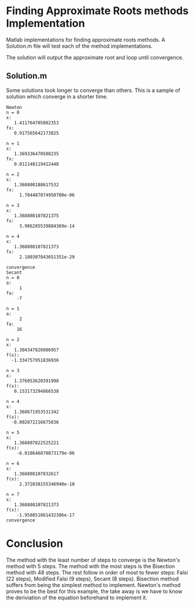 # Finding Approximate Roots methods Implementation
Matlab implementations for finding approximate roots methods. A Solution.m file will test each of the method implementations. 

The solution will output the approximate root and loop until convergence. 

## Solution.m
Some solutions took longer to converge than others. This is a sample of solution which converge in a shorter time. 

```
Newton
n = 0
x:
   1.411764705882353
fx:
   0.917565642173825

n = 1
x:
   1.369336470588235
fx:
   0.011148119412448

n = 2
x:
   1.368808188617532
fx:
     1.704487074950700e-06

n = 3
x:
   1.368808107821375
fx:
     3.986285539884369e-14

n = 4
x:
   1.368808107821373
fx:
     2.180307843651351e-29

convergence
Secant
n = 0
a:
     1
fa:
    -7

n = 1
a:
     2
fa:
    16

n = 2
x:
   1.304347826086957
f(x):
  -1.334757951836936

n = 3
x:
   1.376053620391998
f(x):
   0.153173294866538

n = 4
x:
   1.368671953531342
f(x):
  -0.002872216675836

n = 5
x:
   1.368807822525221
f(x):
    -6.018646870873179e-06

n = 6
x:
   1.368808107832617
f(x):
     2.372038155346940e-10
     
n = 7
x:
   1.368808107821373
f(x):
    -1.958851861432386e-17
convergence
```

# Conclusion
The method with the least number of steps to converge is the Newton's method with 5 steps. The method with the most steps is the Bisection method with 48 steps. 
The rest follow in order of most to fewer steps: Falsi (22 steps), Modified Falsi (9 steps), Secant (8 steps). Bisection method suffers from being the simplest method to implement. Newton's method proves to be the best for this example, the take away is we have to know the deriviation of the equation beforehand to implement it.
